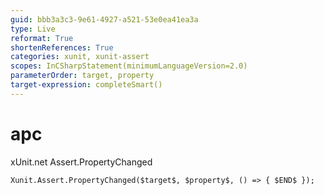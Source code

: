 ```yaml
---
guid: bbb3a3c3-9e61-4927-a521-53e0ea41ea3a
type: Live
reformat: True
shortenReferences: True
categories: xunit, xunit-assert
scopes: InCSharpStatement(minimumLanguageVersion=2.0)
parameterOrder: target, property
target-expression: completeSmart()
---
```


# apc

xUnit.net Assert.PropertyChanged

```
Xunit.Assert.PropertyChanged($target$, $property$, () => { $END$ });
```

